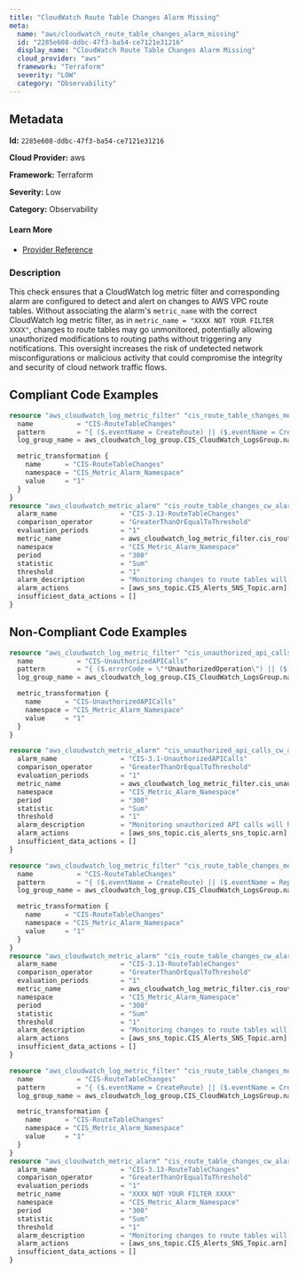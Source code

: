 ```yaml
---
title: "CloudWatch Route Table Changes Alarm Missing"
meta:
  name: "aws/cloudwatch_route_table_changes_alarm_missing"
  id: "2285e608-ddbc-47f3-ba54-ce7121e31216"
  display_name: "CloudWatch Route Table Changes Alarm Missing"
  cloud_provider: "aws"
  framework: "Terraform"
  severity: "LOW"
  category: "Observability"
---
```

## Metadata

**Id:** `2285e608-ddbc-47f3-ba54-ce7121e31216`

**Cloud Provider:** aws

**Framework:** Terraform

**Severity:** Low

**Category:** Observability

#### Learn More

 - [Provider Reference](https://registry.terraform.io/providers/hashicorp/aws/latest/docs/resources/cloudwatch_log_metric_filter#pattern)

### Description

 This check ensures that a CloudWatch log metric filter and corresponding alarm are configured to detect and alert on changes to AWS VPC route tables. Without associating the alarm's `metric_name` with the correct CloudWatch log metric filter, as in `metric_name = "XXXX NOT YOUR FILTER XXXX"`, changes to route tables may go unmonitored, potentially allowing unauthorized modifications to routing paths without triggering any notifications. This oversight increases the risk of undetected network misconfigurations or malicious activity that could compromise the integrity and security of cloud network traffic flows.


## Compliant Code Examples
```terraform
resource "aws_cloudwatch_log_metric_filter" "cis_route_table_changes_metric_filter" {
  name           = "CIS-RouteTableChanges"
  pattern        = "{ ($.eventName = CreateRoute) || ($.eventName = CreateRouteTable) || ($.eventName = ReplaceRoute) || ($.eventName = ReplaceRouteTableAssociation) || ($.eventName = DeleteRouteTable) || ($.eventName = DeleteRoute) || ($.eventName = DisassociateRouteTable) }"
  log_group_name = aws_cloudwatch_log_group.CIS_CloudWatch_LogsGroup.name

  metric_transformation {
    name      = "CIS-RouteTableChanges"
    namespace = "CIS_Metric_Alarm_Namespace"
    value     = "1"
  }
}
resource "aws_cloudwatch_metric_alarm" "cis_route_table_changes_cw_alarm" {
  alarm_name                = "CIS-3.13-RouteTableChanges"
  comparison_operator       = "GreaterThanOrEqualToThreshold"
  evaluation_periods        = "1"
  metric_name               = aws_cloudwatch_log_metric_filter.cis_route_table_changes_metric_filter.id
  namespace                 = "CIS_Metric_Alarm_Namespace"
  period                    = "300"
  statistic                 = "Sum"
  threshold                 = "1"
  alarm_description         = "Monitoring changes to route tables will help ensure that all VPC traffic flows through an expected path."
  alarm_actions             = [aws_sns_topic.CIS_Alerts_SNS_Topic.arn]
  insufficient_data_actions = []
}

```
## Non-Compliant Code Examples
```terraform
resource "aws_cloudwatch_log_metric_filter" "cis_unauthorized_api_calls_metric_filter" {
  name           = "CIS-UnauthorizedAPICalls"
  pattern        = "{ ($.errorCode = \"*UnauthorizedOperation\") || ($.errorCode = \"AccessDenied*\") }"
  log_group_name = aws_cloudwatch_log_group.CIS_CloudWatch_LogsGroup.name

  metric_transformation {
    name      = "CIS-UnauthorizedAPICalls"
    namespace = "CIS_Metric_Alarm_Namespace"
    value     = "1"
  }
}

resource "aws_cloudwatch_metric_alarm" "cis_unauthorized_api_calls_cw_alarm" {
  alarm_name                = "CIS-3.1-UnauthorizedAPICalls"
  comparison_operator       = "GreaterThanOrEqualToThreshold"
  evaluation_periods        = "1"
  metric_name               = aws_cloudwatch_log_metric_filter.cis_unauthorized_api_calls_metric_filter.id
  namespace                 = "CIS_Metric_Alarm_Namespace"
  period                    = "300"
  statistic                 = "Sum"
  threshold                 = "1"
  alarm_description         = "Monitoring unauthorized API calls will help reveal application errors and may reduce time to detect malicious activity."
  alarm_actions             = [aws_sns_topic.cis_alerts_sns_topic.arn]
  insufficient_data_actions = []
}

```

```terraform
resource "aws_cloudwatch_log_metric_filter" "cis_route_table_changes_metric_filter" {
  name           = "CIS-RouteTableChanges"
  pattern        = "{ ($.eventName = CreateRoute) || ($.eventName = ReplaceRouteTableAssociation) || ($.eventName = DeleteRouteTable) || ($.eventName = DeleteRoute) || ($.eventName = DisassociateRouteTable) }"
  log_group_name = aws_cloudwatch_log_group.CIS_CloudWatch_LogsGroup.name

  metric_transformation {
    name      = "CIS-RouteTableChanges"
    namespace = "CIS_Metric_Alarm_Namespace"
    value     = "1"
  }
}
resource "aws_cloudwatch_metric_alarm" "cis_route_table_changes_cw_alarm" {
  alarm_name                = "CIS-3.13-RouteTableChanges"
  comparison_operator       = "GreaterThanOrEqualToThreshold"
  evaluation_periods        = "1"
  metric_name               = aws_cloudwatch_log_metric_filter.cis_route_table_changes_metric_filter.id
  namespace                 = "CIS_Metric_Alarm_Namespace"
  period                    = "300"
  statistic                 = "Sum"
  threshold                 = "1"
  alarm_description         = "Monitoring changes to route tables will help ensure that all VPC traffic flows through an expected path."
  alarm_actions             = [aws_sns_topic.CIS_Alerts_SNS_Topic.arn]
  insufficient_data_actions = []
}

```

```terraform
resource "aws_cloudwatch_log_metric_filter" "cis_route_table_changes_metric_filter" {
  name           = "CIS-RouteTableChanges"
  pattern        = "{ ($.eventName = CreateRoute) || ($.eventName = CreateRouteTable) || ($.eventName = ReplaceRoute) || ($.eventName = ReplaceRouteTableAssociation) || ($.eventName = DeleteRouteTable) || ($.eventName = DeleteRoute) || ($.eventName = DisassociateRouteTable) }"
  log_group_name = aws_cloudwatch_log_group.CIS_CloudWatch_LogsGroup.name

  metric_transformation {
    name      = "CIS-RouteTableChanges"
    namespace = "CIS_Metric_Alarm_Namespace"
    value     = "1"
  }
}
resource "aws_cloudwatch_metric_alarm" "cis_route_table_changes_cw_alarm" {
  alarm_name                = "CIS-3.13-RouteTableChanges"
  comparison_operator       = "GreaterThanOrEqualToThreshold"
  evaluation_periods        = "1"
  metric_name               = "XXXX NOT YOUR FILTER XXXX"
  namespace                 = "CIS_Metric_Alarm_Namespace"
  period                    = "300"
  statistic                 = "Sum"
  threshold                 = "1"
  alarm_description         = "Monitoring changes to route tables will help ensure that all VPC traffic flows through an expected path."
  alarm_actions             = [aws_sns_topic.CIS_Alerts_SNS_Topic.arn]
  insufficient_data_actions = []
}

```